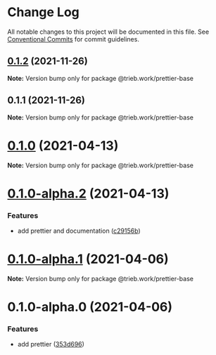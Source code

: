 # Change Log

All notable changes to this project will be documented in this file.
See [Conventional Commits](https://conventionalcommits.org) for commit guidelines.

## [0.1.2](https://github.com/trieb-work/config/compare/@trieb.work/prettier-base@0.1.1...@trieb.work/prettier-base@0.1.2) (2021-11-26)

**Note:** Version bump only for package @trieb.work/prettier-base





## 0.1.1 (2021-11-26)

**Note:** Version bump only for package @trieb.work/prettier-base





# [0.1.0](https://github.com/trieb-work/config/compare/@trieb.work/prettier-base@0.1.0-alpha.2...@trieb.work/prettier-base@0.1.0) (2021-04-13)

**Note:** Version bump only for package @trieb.work/prettier-base





# [0.1.0-alpha.2](https://github.com/trieb-work/config/compare/@trieb.work/prettier-base@0.1.0-alpha.1...@trieb.work/prettier-base@0.1.0-alpha.2) (2021-04-13)


### Features

* add prettier and documentation ([c29156b](https://github.com/trieb-work/config/commit/c29156ba4dc00ea4c241970a9c81c7f5d9aaac4b))





# [0.1.0-alpha.1](https://github.com/trieb-work/config/compare/@trieb.work/prettier-base@0.1.0-alpha.0...@trieb.work/prettier-base@0.1.0-alpha.1) (2021-04-06)

**Note:** Version bump only for package @trieb.work/prettier-base





# 0.1.0-alpha.0 (2021-04-06)


### Features

* add prettier ([353d696](https://github.com/trieb-work/config/commit/353d6967aeb77e8496f48d2d6969021831991d5b))
